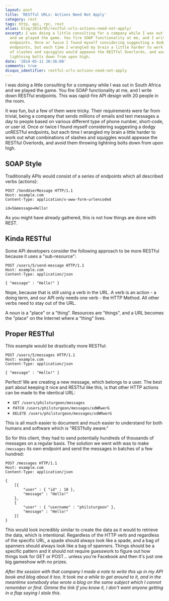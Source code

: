 ```yaml
---
layout: post
title: 'RESTful URLs: Actions Need Not Apply'
category: rest
tags: http, api, rpc, rest
alias: blog/2014/05/restful-urls-actions-need-not-apply/
excerpt: I was doing a little consulting for a company while I was out in South Africa
  and we played the game. You fire SOAP functionality at me, and I write down RESTful
  endpoints. Once or twice I found myself considering suggesting a dodgy unRESTful
  endpoints, but each time I wrangled my brain a little harder to work out what combinations
  of slashes and squiggles would appease the RESTful Overlords, and avoid them throwing
  lightning bolts down from upon high.
date: '2014-05-11 20:36:00'
comments: true
disqus_identifier: restful-urls-actions-need-not-apply
---
```


I was doing a little consulting for a company while I was out in South Africa and we played the game. You fire SOAP functionality at me, and I write down RESTful endpoints. This was rapid-fire API design with 20 people in the room.

It was fun, but a few of them were tricky. Their requirements were far from trivial, being a company that sends millions of emails and text messages a day to people based on various different type of phone number, short-code, or user id. Once or twice I found myself considering suggesting a dodgy unRESTful endpoints, but each time I wrangled my brain a little harder to work out what combinations of slashes and squiggles would appease the RESTful Overlords, and avoid them throwing lightning bolts down from upon high.

## SOAP Style

Traditionally APIs would consist of a series of endpoints which all described verbs (actions):

~~~ http
POST /SendUserMessage HTTP/1.1  
Host: example.com  
Content-Type: application/x-www-form-urlencoded  

id=5&message=Hello!
~~~

As you might have already gathered, this is not how things are done with REST.

## Kinda RESTful

Some API developers consider the following approach to be more RESTful because it uses a "sub-resource":

~~~ http
POST /users/5/send-message HTTP/1.1  
Host: example.com  
Content-Type: application/json  

{ "message" : "Hello!" }
~~~

Nope, because that is still using a verb in the URL. A verb is an action - a doing term, and our API only needs one verb - the HTTP Method. All other verbs need to stay out of the URL.

A noun is a "place" or a "thing". Resources are "things", and a URL becomes the "place" on the Internet where a "thing" lives.

## Proper RESTful

This example would be drastically more RESTful:

~~~ http
POST /users/5/messages HTTP/1.1  
Host: example.com  
Content-Type: application/json  

{ "message" : "Hello!" }
~~~

Perfect! We are creating a new message, which belongs to a user. The best part about keeping it nice and RESTful like this, is that other HTTP actions can be made to the identical URL:

* `GET /users/philsturgeon/messages`
* `PATCH /users/philsturgeon/messages/xdWRwerG`
* `DELETE /users/philsturgeon/messages/xdWRwerG`

This is all much easier to document and much easier to understand for both humans and software which is "RESTfully aware."

So for this client, they had to send potentially hundreds of thousands of messages on a regular basis. The solution we went with was to make `/messages` its own endpoint and send the messages in batches of a few hundred:

~~~ http
POST /messages HTTP/1.1
Host: example.com
Content-Type: application/json

{
	[{
		"user" : { "id" : 10 },
		"message" : "Hello!"
	},  
	{
		"user" : { "username" : "philsturgeon" },
		"message" : "Hello!"
	}]
}
~~~

This would look incredibly similar to create the data as it would to retrieve the data, which is intentional. Regardless of the HTTP verb and regardless of the specific URL, a spade should always look like a spade, and a bag of spanners should always look like a bag of spanners. Things should be a specific pattern and it should not require guesswork to figure out how things look for GET or POST... unless you're Facebook and then it's just one big gameshow with no prizes.

_After the session with that company I made a note to write this up in my API book and blog about it too. It took me a while to get around to it, and in the meantime somebody else wrote a blog on the same subject which I cannot remember or find. Gimme the link if you know it, I don't want anyone getting in a flap saying I stole this._
